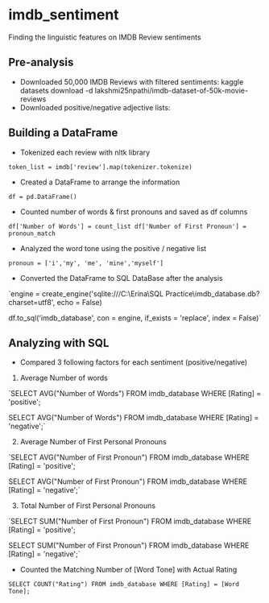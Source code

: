 # imdb_sentiment
Finding the linguistic features on IMDB Review sentiments

## Pre-analysis
- Downloaded 50,000 IMDB Reviews with filtered sentiments: kaggle datasets download -d lakshmi25npathi/imdb-dataset-of-50k-movie-reviews
- Downloaded positive/negative adjective lists: 
><script src="https://gist.github.com/mkulakowski2/4289437.js"></script>

## Building a DataFrame
- Tokenized each review with nltk library

`token_list = imdb['review'].map(tokenizer.tokenize)`

- Created a DataFrame to arrange the information

`df = pd.DataFrame()`

- Counted number of words & first pronouns and saved as df columns

`df['Number of Words'] = count_list
df['Number of First Pronoun'] = pronoun_match`

- Analyzed the word tone using the positive / negative list

`pronoun = ['i','my', 'me', 'mine','myself']`

- Converted the DataFrame to SQL DataBase after the analysis

`engine = create_engine('sqlite:///C:\\Erina\\SQL Practice\\imdb_database.db?charset=utf8', echo = False)

df.to_sql('imdb_database', con = engine, if_exists = 'replace', index = False)`

## Analyzing with SQL
- Compared 3 following factors for each sentiment (positive/negative)
1) Average Number of words

`SELECT AVG("Number of Words") FROM imdb_database WHERE [Rating] = 'positive';

SELECT AVG("Number of Words") FROM imdb_database WHERE [Rating] = 'negative';`

2) Average Number of First Personal Pronouns

`SELECT AVG("Number of First Pronoun") FROM imdb_database WHERE [Rating] = 'positive';

SELECT AVG("Number of First Pronoun") FROM imdb_database WHERE [Rating] = 'negative';`

3) Total Number of First Personal Pronouns

`SELECT SUM("Number of First Pronoun") FROM imdb_database WHERE [Rating] = 'positive';

SELECT SUM("Number of First Pronoun") FROM imdb_database WHERE [Rating] = 'negative';`

- Counted the Matching Number of [Word Tone] with Actual Rating

`SELECT COUNT("Rating") FROM imdb_database WHERE [Rating] = [Word Tone];`
